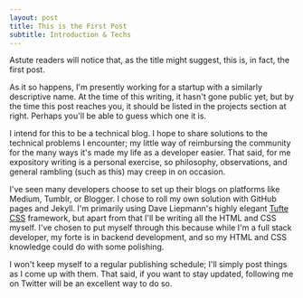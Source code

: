 ```yaml
---
layout: post
title: This is the First Post
subtitle: Introduction & Techs
---
```

Astute readers will notice that, as the title might suggest, this is, in fact, the first post.  

As it so happens, I'm presently working for a startup with a similarly descriptive name. At the time of this writing, it hasn't gone public yet, but by the time this post reaches you, it should be listed in the projects section at right. Perhaps you'll be able to guess which one it is.  

I intend for this to be a technical blog. I hope to share solutions to the technical problems I encounter; my little way of reimbursing the community for the many ways it's made my life as a developer easier. That said, for me expository writing is a personal exercise, so philosophy, observations, and general rambling (such as this) may creep in on occasion.

I've seen many developers choose to set up their blogs on platforms like Medium, Tumblr, or Blogger. I chose to roll my own solution with GitHub pages and Jekyll. I'm primarily using Dave Liepmann's highly elegant [Tufte CSS](http://www.daveliepmann.com/tufte-css/) framework, but apart from that I'll be writing all the HTML and CSS myself. I've chosen to put myself through this because while I'm a full stack developer, my forte is in backend development, and so my HTML and CSS knowledge could do with some polishing.

I won't keep myself to a regular publishing schedule; I'll simply post things as I come up with them. That said, if you want to stay updated, following me on Twitter will be an excellent way to do so.
